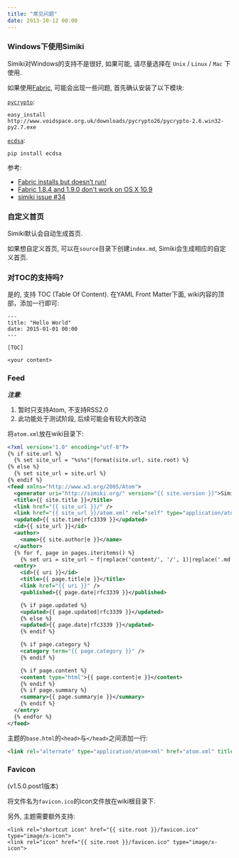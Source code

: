 ```yaml
---
title: "常见问题"
date: 2013-10-12 00:00
---
```


### Windows下使用Simiki ###

Simiki对Windows的支持不是很好, 如果可能, 请尽量选择在 `Unix` / `Linux` / `Mac` 下使用.

如果使用[Fabric](http://www.fabfile.org/index.html), 可能会出现一些问题, 首先确认安装了以下模块:

[`pycrypto`](http://www.voidspace.org.uk/python/modules.shtml#pycrypto):

	easy_install http://www.voidspace.org.uk/downloads/pycrypto26/pycrypto-2.6.win32-py2.7.exe

[`ecdsa`](https://pypi.python.org/pypi/ecdsa/):

	pip install ecdsa

参考:

* [Fabric installs but doesn’t run!](http://www.fabfile.org/faq.html#fabric-installs-but-doesn-t-run)
* [Fabric 1.8.4 and 1.9.0 don't work on OS X 10.9](https://github.com/fabric/fabric/issues/1157)
* [simiki issue #34](https://github.com/tankywoo/simiki/issues/34)

### 自定义首页 ###

Simiki默认会自动生成首页.

如果想自定义首页, 可以在`source`目录下创建`index.md`, Simiki会生成相应的自定义首页.

### 对TOC的支持吗? ###

是的, 支持 TOC (Table Of Content). 在YAML Front Matter下面, wiki内容的顶部，添加一行即可:

	---
	title: "Hello World"
	date: 2015-01-01 00:00
	---

	[TOC]

	<your content>

### Feed ###

***注意***:

1. 暂时只支持Atom, 不支持RSS2.0
2. 此功能处于测试阶段, 后续可能会有较大的改动

将`atom.xml`放在wiki目录下:

```xml
<?xml version="1.0" encoding="utf-8"?>
{% if site.url %}
  {% set site_url = "%s%s"|format(site.url, site.root) %}
{% else %}
  {% set site_url = site.url %}
{% endif %}
<feed xmlns="http://www.w3.org/2005/Atom">
  <generator uri="http://simiki.org/" version="{{ site.version }}">Simiki</generator>
  <title>{{ site.title }}</title>
  <link href="{{ site_url }}/" />
  <link href="{{ site_url }}/atom.xml" rel="self" type="application/atom+xml" />
  <updated>{{ site.time|rfc3339 }}</updated>
  <id>{{ site_url }}</id>
  <author>
    <name>{{ site.author|e }}</name>
  </author>
  {% for f, page in pages.iteritems() %}
    {% set uri = site_url ~ f|replace('content/', '/', 1)|replace('.md', '.html', 1) %}
  <entry>
    <id>{{ uri }}</id>
    <title>{{ page.title|e }}</title>
    <link href="{{ uri }}" />
    <published>{{ page.date|rfc3339 }}</published>

    {% if page.updated %}
    <updated>{{ page.updated|rfc3339 }}</updated>
    {% else %}
    <updated>{{ page.date|rfc3339 }}</updated>
    {% endif %}

    {% if page.category %}
    <category term="{{ page.category }}" />
    {% endif %}

    {% if page.content %}
    <content type="html">{{ page.content|e }}</content>
    {% endif %}
    {% if page.summary %}
    <summary>{{ page.summary|e }}</summary>
    {% endif %}
  </entry>
  {% endfor %}
</feed>
```

主题的`base.html`的`<head>`与`</head>`之间添加一行:

```html
<link rel="alternate" type="application/atom+xml" href="atom.xml" title="Atom feed">
```

### Favicon ###

(v1.5.0.post1版本)

将文件名为`favicon.ico`的icon文件放在wiki根目录下.

另外, 主题需要额外支持:

	<link rel="shortcut icon" href="{{ site.root }}/favicon.ico" type="image/x-icon">
	<link rel="icon" href="{{ site.root }}/favicon.ico" type="image/x-icon">
